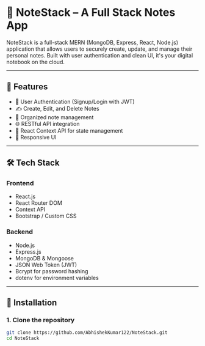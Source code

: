 # 📒 NoteStack – A Full Stack Notes App

NoteStack is a full-stack MERN (MongoDB, Express, React, Node.js) application that allows users to securely create, update, and manage their personal notes. Built with user authentication and clean UI, it's your digital notebook on the cloud.

---

## 🚀 Features

- 🔐 User Authentication (Signup/Login with JWT)
- ✍️ Create, Edit, and Delete Notes
- 📁 Organized note management
- 🌐 RESTful API integration
- 🧠 React Context API for state management
- 🎨 Responsive UI

---

## 🛠️ Tech Stack

### Frontend
- React.js
- React Router DOM
- Context API
- Bootstrap / Custom CSS

### Backend
- Node.js
- Express.js
- MongoDB & Mongoose
- JSON Web Token (JWT)
- Bcrypt for password hashing
- dotenv for environment variables

---

## 🔧 Installation

### 1. Clone the repository

```bash
git clone https://github.com/AbhishekKumar122/NoteStack.git
cd NoteStack
